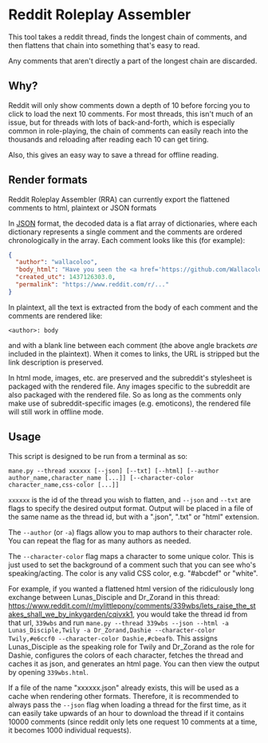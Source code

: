 # Reddit Roleplay Assembler
This tool takes a reddit thread, finds the longest chain of comments, and then flattens that chain into something
that's easy to read.

Any comments that aren't directly a part of the longest chain are discarded.

Why?
--------
Reddit will only show comments down a depth of 10 before forcing you to click to load 
the next 10 comments. For most threads, this isn't much of an issue, but for threads with 
lots of back-and-forth, which is especially common in role-playing, the chain of comments 
can easily reach into the thousands and reloading after reading each 10 can get tiring.

Also, this gives an easy way to save a thread for offline reading.

Render formats
--------

Reddit Roleplay Assembler (RRA) can currently export the flattened comments to html, plaintext or JSON formats

In [JSON](https://en.wikipedia.org/wiki/JSON) format, the decoded data is a flat array of dictionaries,
where each dictionary represents a single comment and the comments are ordered chronologically in the array.
Each comment looks like this (for example):
```json
{
  "author": "wallacoloo",
  "body_html": "Have you seen the <a href='https://github.com/Wallacoloo/reddit-roleplay-assembler'>Reddit Roleplay Assembler</a>?",
  "created_utc": 1437126303.0,
  "permalink": "https://www.reddit.com/r/..."
}
```

In plaintext, all the text is extracted from the body of each comment and the comments are rendered like:
```
<author>: body
```
and with a blank line between each comment (the above angle brackets *are* included in the plaintext). 
When it comes to links, the URL is stripped but the link description is preserved.

In html mode, images, etc. are preserved and the subreddit's stylesheet is packaged with the rendered file. Any images specific to the subreddit are also packaged with the rendered file. So as long as the comments only make use of subreddit-specific images (e.g. emoticons), the rendered file will still work in offline mode.

Usage
--------

This script is designed to be run from a terminal as so:

```
mane.py --thread xxxxxx [--json] [--txt] [--html] [--author author_name,character_name [...]] [--character-color character_name,css-color [...]]
```

`xxxxxx` is the id of the thread you wish to flatten, and `--json` and `--txt` are flags to 
specify the desired output format. Output will be placed in a file of the same name as the thread id, 
but with a ".json", ".txt" or "html" extension.

The `--author` (or `-a`) flags allow you to map authors to their character role. You can repeat the flag for as many authors as needed.

The `--character-color` flag maps a character to some unique color. This is just used to set the background of a comment such that you can see who's speaking/acting. The color is any valid CSS color, e.g. "#abcdef" or "white".

For example, if you wanted a flattened html version of the ridiculously long exchange between Lunas_Disciple and Dr_Zorand 
in this thread: https://www.reddit.com/r/mylittlepony/comments/339wbs/lets_raise_the_stakes_shall_we_by_inkygarden/cqivxk1,
you would take the thread id from that url, `339wbs` and run `mane.py --thread 339wbs --json --html -a Lunas_Disciple,Twily -a Dr_Zorand,Dashie --character-color Twily,#e6ccf0 --character-color Dashie,#cbeafb`. This assigns Lunas_Disciple as the speaking role for Twily and Dr_Zorand as the role for Dashie, configures the colors of each character, fetches the thread and caches it as json, and generates an html page. You can then view the output by opening `339wbs.html`. 

If a file of the name "xxxxxx.json" already exists, this will be used as a cache when rendering other formats.
Therefore, it is recommended to always pass the `--json` flag when loading a thread for the first time,
as it can easily take upwards of an hour to download the thread if it contains 10000 comments 
(since reddit only lets one request 10 comments at a time, it becomes 1000 individual requests).
